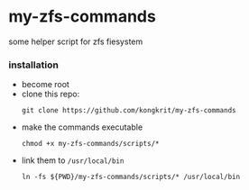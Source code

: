# my-zfs-commands
some helper script for zfs fiesystem

### installation

- become root
- clone this repo:
  ```
  git clone https://github.com/kongkrit/my-zfs-commands
  ```
- make the commands executable
  ```
  chmod +x my-zfs-commands/scripts/*
  ```
- link them to `/usr/local/bin`
  ```
  ln -fs ${PWD}/my-zfs-commands/scripts/* /usr/local/bin
  ```
